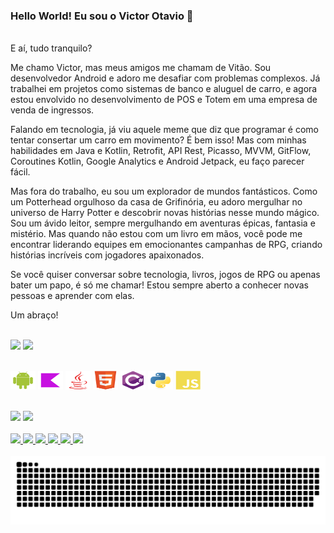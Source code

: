 ### Hello World! Eu sou o Victor Otavio 👋

<br>
E aí, tudo tranquilo?

Me chamo Victor, mas meus amigos me chamam de Vitão. Sou desenvolvedor Android e adoro me desafiar com problemas complexos. Já trabalhei em projetos como sistemas de banco e aluguel de carro, e agora estou envolvido no desenvolvimento de POS e Totem em uma empresa de venda de ingressos.

Falando em tecnologia, já viu aquele meme que diz que programar é como tentar consertar um carro em movimento? É bem isso! Mas com minhas habilidades em Java e Kotlin, Retrofit, API Rest, Picasso, MVVM, GitFlow, Coroutines Kotlin, Google Analytics e Android Jetpack, eu faço parecer fácil.

Mas fora do trabalho, eu sou um explorador de mundos fantásticos. Como um Potterhead orgulhoso da casa de Grifinória, eu adoro mergulhar no universo de Harry Potter e descobrir novas histórias nesse mundo mágico. Sou um ávido leitor, sempre mergulhando em aventuras épicas, fantasia e mistério. Mas quando não estou com um livro em mãos, você pode me encontrar liderando equipes em emocionantes campanhas de RPG, criando histórias incríveis com jogadores apaixonados.

Se você quiser conversar sobre tecnologia, livros, jogos de RPG ou apenas bater um papo, é só me chamar! Estou sempre aberto a conhecer novas pessoas e aprender com elas.

Um abraço!
<br><br>

<img width="42%" src="https://github-readme-stats.vercel.app/api?username=victorcem&show_icons=true&theme=outrun&count_private=true">  <img width="32%" src="https://github-readme-stats.vercel.app/api/top-langs/?username=victorcem&layout=compact&theme=outrun">

<div style="display: inline_block"><br>
  <img align="center" alt="Rafa-Js" height="30" width="40" src="https://raw.githubusercontent.com/devicons/devicon/master/icons/android/android-plain.svg">
  <img align="center" alt="Rafa-Js" height="30" width="40" src="https://raw.githubusercontent.com/devicons/devicon/master/icons/kotlin/kotlin-plain.svg">
  <img align="center" alt="Rafa-Ts" height="30" width="40" src="https://raw.githubusercontent.com/devicons/devicon/master/icons/java/java-plain.svg">
  <img align="center" alt="Rafa-HTML" height="30" width="40" src="https://raw.githubusercontent.com/devicons/devicon/master/icons/html5/html5-original.svg">
  <img align="center" alt="Rafa-Csharp" height="30" width="40" src="https://raw.githubusercontent.com/devicons/devicon/master/icons/csharp/csharp-original.svg">
  <img align="center" alt="Rafa-Python" height="30" width="40" src="https://raw.githubusercontent.com/devicons/devicon/master/icons/python/python-original.svg">
  <img align="center" alt="Rafa-Js" height="30" width="40" src="https://raw.githubusercontent.com/devicons/devicon/master/icons/javascript/javascript-plain.svg">
</div>
  
 
<div><br><br>
  <a href = "mailto:victorcem@hotmail.com"><img src="https://img.shields.io/badge/Outlook-0078D4?style=for-the-badge&logo=microsoft-outlook&logoColor=white)" target="_blank"></a>
  <a href="https://www.linkedin.com/in/victor-otavio-s-n-castro/" target="_blank"><img src="https://img.shields.io/badge/-LinkedIn-%230077B5?style=for-the-badge&logo=linkedin&logoColor=white" target="_blank">
  </div>
    
<div><br>
  <img height="140em" src="https://github-readme-stats.vercel.app/api/pin/?username=victorcem&repo=AppBase&theme=outrun">
  <img height="140em" src="https://github-readme-stats.vercel.app/api/pin/?username=victorcem&repo=compose_tools_kit&theme=outrun">
  <img height="140em" src="https://github-readme-stats.vercel.app/api/pin/?username=victorcem&repo=google_course_jetpack_compose_mars_photos&theme=outrun">
  <img height="140em" src="https://github-readme-stats.vercel.app/api/pin/?username=victorcem&repo=google_course_jetpack_compose_article&theme=outrun">
  <img height="140em" src="https://github-readme-stats.vercel.app/api/pin/?username=victorcem&repo=FilmesCoroutines&theme=outrun">
  <img height="140em" src="https://github-readme-stats.vercel.app/api/pin/?username=victorcem&repo=google_course_jetpack_compose_quadrant&theme=outrun">
</div>
<div><br>
  <picture>
    <source media="(prefers-color-scheme: dark)" srcset="https://raw.githubusercontent.com/victorcem/victorcem/output/github-contribution-grid-snake-dark.svg">
    <source media="(prefers-color-scheme: light)" srcset="https://raw.githubusercontent.com/victorcem/victorcem/output/github-contribution-grid-snake.svg">
    <img alt="github contribution grid snake animation" src="https://raw.githubusercontent.com/victorcem/victorcem/output/github-contribution-grid-snake.svg">
  </picture>

</div>
